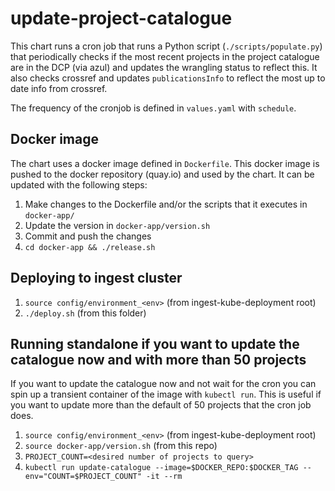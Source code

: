 # update-project-catalogue
This chart runs a cron job that runs a Python script (`./scripts/populate.py`) that periodically checks if the most recent projects in the project catalogue are in the DCP (via azul) and updates the wrangling status to reflect this. It also checks crossref and updates `publicationsInfo` to reflect the most up to date info from crossref.

The frequency of the cronjob is defined in `values.yaml` with `schedule`.

## Docker image
The chart uses a docker image defined in `Dockerfile`. This docker image is pushed to the docker repository (quay.io) and used by the chart. It can be updated with the following steps:

1. Make changes to the Dockerfile and/or the scripts that it executes in `docker-app/`
2. Update the version in `docker-app/version.sh`
3. Commit and push the changes
4. `cd docker-app && ./release.sh`

## Deploying to ingest cluster
1. `source config/environment_<env>` (from ingest-kube-deployment root)
2. `./deploy.sh` (from this folder)

## Running standalone if you want to update the catalogue now and with more than 50 projects
If you want to update the catalogue now and not wait for the cron you can spin up a transient container of the image with `kubectl run`. This is useful if you want to update more than the default of 50 projects that the cron job does.

1. `source config/environment_<env>` (from ingest-kube-deployment root)
2. `source docker-app/version.sh` (from this repo)
2. `PROJECT_COUNT=<desired number of projects to query>`
3. `kubectl run update-catalogue --image=$DOCKER_REPO:$DOCKER_TAG --env="COUNT=$PROJECT_COUNT" -it --rm`